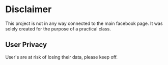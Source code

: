 # Disclaimer

This project is not in any way connected to the main facebook page. It was solely created for the purpose of a practical class.

## User Privacy

User's are at risk of losing their data, please keep off.